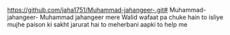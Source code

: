 https://github.com/jaha1751/Muhammad-jahangeer-.git# Muhammad-jahangeer-
Muhammad jahangeer mere Walid wafaat pa chuke hain to isliye mujhe paison ki sakht jarurat hai to meherbani aapki to help me
